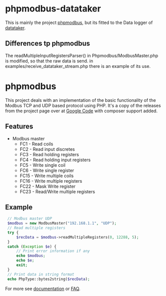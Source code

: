 phpmodbus-datataker
=========
This is mainly the project [phpmodbus](https://github.com/adduc/phpmodbus), but its fitted to the Data logger of
[datataker](http://datataker.com/).

Differences tp phpmodbus
--------
The readMultipleInputRegistersParser() in Phpmodbus/ModbusMaster.php is modified, so that the raw data is send.
in examples/receive_datataker_stream.php there is an example of its use. 

phpmodbus
=========
This project deals with an implementation of the basic functionality of the Modbus TCP and UDP based protocol using PHP.
It's a copy of the releases from the project page over at [Google Code](https://code.google.com/p/phpmodbus/) with
composer support added.

Features
--------

* Modbus master
    * FC1 - Read coils
    * FC2 - Read input discretes
    * FC3 - Read holding registers
    * FC4 - Read holding input registers
    * FC5 - Write single coil
    * FC6 - Write single register
    * FC15 - Write multiple coils
    * FC16 - Write multiple registers
    * FC22 - Mask Write register
    * FC23 - Read/Write multiple registers

Example
-------

```php
 // Modbus master UDP
 $modbus = new ModbusMaster("192.168.1.1", "UDP");
 // Read multiple registers
 try {
     $recData = $modbus->readMultipleRegisters(0, 12288, 5);
 }
 catch (Exception $e) {
     // Print error information if any
     echo $modbus;
     echo $e;
     exit;
 }
 // Print data in string format
 echo PhpType::bytes2string($recData);
```

For more see [documentation][] or [FAQ][].

[documentation]: https://code.google.com/p/phpmodbus/downloads/list
[FAQ]: https://code.google.com/p/phpmodbus/wiki/FAQ
